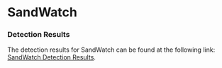 # SandWatch

### Detection Results 

The detection results for SandWatch can be found at the following link: [SandWatch Detection Results](https://drive.google.com/file/d/1jsU1yjbvAknCzfl0OEYflem8qm7Vsgbi/view?usp=sharing).

